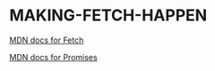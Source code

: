 # MAKING-FETCH-HAPPEN

[MDN docs for Fetch](https://developer.mozilla.org/en-US/docs/Web/API/Fetch_API)

[MDN docs for Promises](https://developer.mozilla.org/en-US/docs/Web/JavaScript/Reference/Global_Objects/Promise)